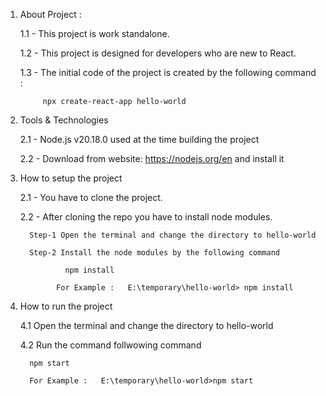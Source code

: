 
1) About Project :

      1.1 - This project is work standalone.
   
      1.2 - This project is designed for developers who are new to React.
   
      1.3 - The initial code of the project is created by the following command :

            npx create-react-app hello-world 


2) Tools & Technologies

   2.1 -  Node.js v20.18.0 used at the time building the project

   2.2 -  Download from website: https://nodejs.org/en and install it

  

           

3) How to setup the project

    2.1 - You have to clone the project.

    2.2 - After cloning the repo you have to install node modules.

         Step-1 Open the terminal and change the directory to hello-world

         Step-2 Install the node modules by the following command

                 npm install

               For Example :   E:\temporary\hello-world> npm install



4) How to run the project

   4.1 Open the terminal and change the directory to hello-world

   4.2 Run the command follwowing command

         npm start

         For Example :   E:\temporary\hello-world>npm start 
   

